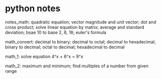 # python notes
notes_math:
quadratic equation;
vector magnitude and unit vector;
dot and cross product;
solve linear equation by matrix;
average and standard deviation;
bsae 10 to base 2, 8, 16;
euler's formula

math_convert:
decimal to binary;
decimal to octal;
decimal to hexadecimal;
binary to decimal;
octal to decimal;
hexadecimal to decimal

math_1:
solve equation 4^x + 6^x = 9^x

math_2:
maximum and minimum;
find multiples of a number from given range
